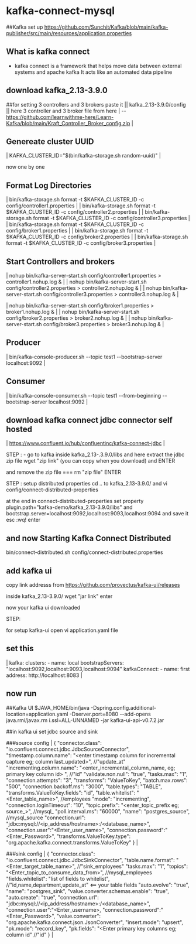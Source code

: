 # kafka-connect-mysql


##Kafka set up
https://github.com/Sunchit/Kafka/blob/main/kafka-publisher/src/main/resources/application.properties

## What is kafka connect
- kafka connect is a framework that helps move data between external systems and apache kafka 
It acts like an automated data pipeline 


## download kafka_2.13-3.9.0 

##for setting 3 controllers and 3 brokers 
paste it || kafka_2.13-3.9.0/config || here 3 controller and 3 broker file from here 
| -- https://github.com/learnwithme-here/Learn-Kafka/blob/main/Kraft_Controller_Broker_config.zip | 

## Genereate cluster UUID ##
| KAFKA_CLUSTER_ID="$(bin/kafka-storage.sh random-uuid)" |

now one by one
## Format Log Directories ##

| bin/kafka-storage.sh format  -t $KAFKA_CLUSTER_ID -c config/controller1.properties |
| bin/kafka-storage.sh format  -t $KAFKA_CLUSTER_ID -c config/controller2.properties | 
| bin/kafka-storage.sh format  -t $KAFKA_CLUSTER_ID -c config/controller3.properties |
| bin/kafka-storage.sh format  -t $KAFKA_CLUSTER_ID -c config/broker1.properties |
| bin/kafka-storage.sh format  -t $KAFKA_CLUSTER_ID -c config/broker2.properties |
| bin/kafka-storage.sh format  -t $KAFKA_CLUSTER_ID -c config/broker3.properties |

## Start Controllers and brokers ##

| nohup bin/kafka-server-start.sh config/controller1.properties > controller1.nohup.log & |
| nohup bin/kafka-server-start.sh config/controller2.properties > controller2.nohup.log & |
| nohup bin/kafka-server-start.sh config/controller3.properties > controller3.nohup.log & |

| nohup bin/kafka-server-start.sh config/broker1.properties > broker1.nohup.log & |
| nohup bin/kafka-server-start.sh config/broker2.properties > broker2.nohup.log & |
| nohup bin/kafka-server-start.sh config/broker3.properties > broker3.nohup.log & |


## Producer ##
| bin/kafka-console-producer.sh --topic test1 --bootstrap-server localhost:9092 |

## Consumer ##
| bin/kafka-console-consumer.sh --topic test1 --from-beginning --bootstrap-server localhost:9092 |


## download kafka connect jdbc connector self hosted 
| https://www.confluent.io/hub/confluentinc/kafka-connect-jdbc |

STEP : 
    - go to kafka inside kafka_2.13-.3.9.0/libs
 and here extract the jdbc zip file 
 wget "zip link" (you can copy when you download) and ENTER

and remove the zip file === rm "zip file" ENTER

STEP : setup distributed properties 
 cd ..
 to kafka_2.13-3.9.0/
 and vi config/connect-distributed-properties

at the end in connect-distributed-properties set property plugin.path="kafka-demo/kafka_2.13-3.9.0/libs"
and bootstrap.server=localhost:9092,localhost:9093,localhost:9094
and save it esc :wq! enter

## and now Starting Kafka Connect Distributed
bin/connect-distributed.sh config/connect-distributed.properties


## add kafka ui 
copy link addresss from https://github.com/provectus/kafka-ui/releases 

inside kafka_2.13-3.9.0/ wget "jar link" enter

now your kafka ui downloaded 

STEP:
 
for setup kafka-ui
open vi application.yaml file

## set this 
|
kafka:
  clusters:
    - name: local
      bootstrapServers:  "localhost:9092,localhost:9093,localhost:9094"
      kafkaConnect:
                  - name: first
                    address: http://localhost:8083
|

## now run 

##Kafka UI
$JAVA_HOME/bin/java -Dspring.config.additional-location=application.yaml -Dserver.port=8080 --add-opens java.rmi/javax.rm
i.ssl=ALL-UNNAMED -jar kafka-ui-api-v0.7.2.jar


##in kafka ui set jdbc source and sink

###source config 
|
{
	"connector.class": "io.confluent.connect.jdbc.JdbcSourceConnector",
	"timestamp.column.name": "<enter timestamp column for incremental capture eg; column last_updated>", //"update_at"
	"incrementing.column.name": "<enter_incremental_column_name, eg; primary key column id> ", //"id"
	"validate.non.null": "true",
	"tasks.max": "1",
	"connection.attempts": "3",
	"transforms": "ValueToKey",
	"batch.max.rows": "500",
	"connection.backoff.ms": "3000",
	"table.types": "TABLE",
	"transforms.ValueToKey.fields": "id",
	"table.whitelist": "<Enter_table_name>", //employees
	"mode": "incrementing",
	"connection.loginTimeout": "10",
	"topic.prefix": "<enter_topic_prefix eg; source_>", //mysql_
	"poll.interval.ms": "60000",
	"name": "postgres_source", //mysql_source
	"connection.url": "jdbc:mysql://<ip_address/hostname>:<port>/<database_name>",
  "connection.user":"<Enter_user_name>",
  "connection.password":"<Enter_Password>",
	"transforms.ValueToKey.type": "org.apache.kafka.connect.transforms.ValueToKey"
}
|

###sink config
|
{
	"connector.class": "io.confluent.connect.jdbc.JdbcSinkConnector",
	"table.name.format": "<Enter_target_table_name>", //"sink_employees"
	"tasks.max": "1",
	"topics": "<Enter_topic_to_consume_data_from>", //mysql_employees
	"fields.whitelist": "list of fields to whitelist", //"id,name,department,update_at" <== your table fields
	"auto.evolve": "true",
	"name": "postgres_sink",
	"value.converter.schemas.enable": "true",
	"auto.create": "true", 
	"connection.url": "jdbc:mysql://<ip_address/hostname>:<port>/<database_name>",
  	"connection.user":"<Enter_username>,
  	"connection.password":"<Enter_Password>",
	"value.converter": "org.apache.kafka.connect.json.JsonConverter",
	"insert.mode": "upsert",
	"pk.mode": "record_key", 
	"pk.fields": "<Enter primary key columns eg; column id" //"id"
}
|


 

